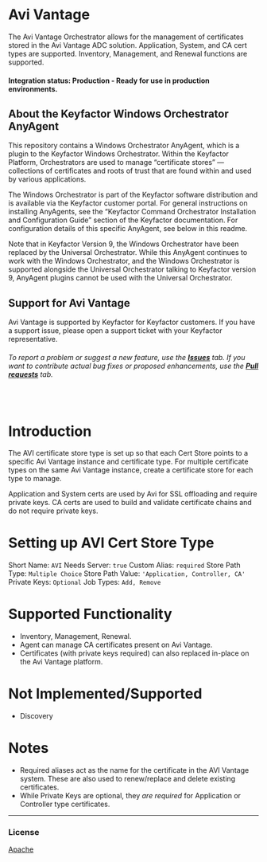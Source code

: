 # Avi Vantage

The Avi Vantage Orchestrator allows for the management of certificates stored in the Avi Vantage ADC solution. Application, System, and CA cert types are supported. Inventory, Management, and Renewal functions are supported.

#### Integration status: Production - Ready for use in production environments.

## About the Keyfactor Windows Orchestrator AnyAgent

This repository contains a Windows Orchestrator AnyAgent, which is a plugin to the Keyfactor Windows Orchestrator. Within the Keyfactor Platform, Orchestrators are used to manage “certificate stores” &mdash; collections of certificates and roots of trust that are found within and used by various applications.

The Windows Orchestrator is part of the Keyfactor software distribution and is available via the Keyfactor customer portal. For general instructions on installing AnyAgents, see the “Keyfactor Command Orchestrator Installation and Configuration Guide” section of the Keyfactor documentation. For configuration details of this specific AnyAgent, see below in this readme.

Note that in Keyfactor Version 9, the Windows Orchestrator have been replaced by the Universal Orchestrator. While this AnyAgent continues to work with the Windows Orchestrator, and the Windows Orchestrator is supported alongside the Universal Orchestrator talking to Keyfactor version 9, AnyAgent plugins cannot be used with the Universal Orchestrator.



## Support for Avi Vantage

Avi Vantage is supported by Keyfactor for Keyfactor customers. If you have a support issue, please open a support ticket with your Keyfactor representative.

###### To report a problem or suggest a new feature, use the **[Issues](../../issues)** tab. If you want to contribute actual bug fixes or proposed enhancements, use the **[Pull requests](../../pulls)** tab.




﻿
# Introduction 
The AVI certificate store type is set up so that each Cert Store points to a specific Avi Vantage instance and certificate type.
For multiple certificate types on the same Avi Vantage instance, create a certificate store for each type to manage.

Application and System certs are used by Avi for SSL offloading and require private keys. CA certs are used to
build and validate certificate chains and do not require private keys.

# Setting up AVI Cert Store Type
Short Name: `AVI`
Needs Server: `true`
Custom Alias: `required`
Store Path Type: `Multiple Choice`
Store Path Value: `'Application, Controller, CA'`
Private Keys: `Optional`
Job Types: `Add, Remove`

# Supported Functionality
- Inventory, Management, Renewal.
- Agent can manage CA certificates present on Avi Vantage.
- Certificates (with private keys required) can also replaced in-place on the Avi Vantage platform.

# Not Implemented/Supported
- Discovery


# Notes
- Required aliases act as the name for the certificate in the AVI Vantage system. These are also used to renew/replace and delete existing certificates.
- While Private Keys are optional, they _are required_ for Application or Controller type certificates.

 ***

### License
[Apache](https://apache.org/licenses/LICENSE-2.0)

